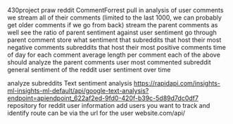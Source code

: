 430project
    praw reddit
        CommentForrest
pull in analysis of user comments
    we stream all of their comments (limited to the last 1000, we can probably get older comments if we go from back)
        stream the parent comments as well 
        see the ratio of parent sentiment against user sentiment
            go through parent comment store what sentiment that 
    subreddits that host their most negative comments
    subreddits that host their most positive comments
    time of day for each comment
    average length per comment
    each of the above should analyze the parent comments 
user
    most commented subreddit
    general sentiment of the reddit user
    sentiment over time

analyze subreddits
    Text sentiment analysis
        https://rapidapi.com/insights-ml-insights-ml-default/api/google-text-analysis?endpoint=apiendpoint_622af2ed-9fd0-420f-b39c-5d89d7dc0df7
repository for reddit user information
add users you want to track and identify
route can be via the url for the user
    website.com/api/<username>
